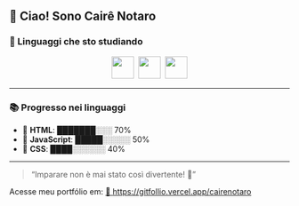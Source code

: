 ## 👋 Ciao! Sono Cairê Notaro

### 🚀 Linguaggi che sto studiando

<div align="center">
  <img src="https://cdn.jsdelivr.net/gh/devicons/devicon/icons/html5/html5-original.svg" width="40" />&nbsp;
  <img src="https://cdn.jsdelivr.net/gh/devicons/devicon/icons/javascript/javascript-original.svg" width="40" />&nbsp;
  <img src="https://cdn.jsdelivr.net/gh/devicons/devicon/icons/css3/css3-original.svg" width="40" />


</div>

------

### 📚 Progresso nei linguaggi

- 🔶 **HTML**: ███████░░░ 70%
- 💛 **JavaScript**: █████░░░░░ 50%
- 💙 **CSS**: ████░░░░░░ 40%

---

> “Imparare non è mai stato così divertente! 🚀”


Acesse meu portfólio em: 
<a href="https://gitfollio.vercel.app/cairenotaro"> 🔗
  https://gitfollio.vercel.app/cairenotaro
</a>

<!-- GitFolio:start
{
  "gitfolio": "on",
  "name": "Caire  Notaro",
  "email": "cairenotaro@hotmail.com",
  "tagline": "Front End Developer",
  "avatar_url": "https://avatars.githubusercontent.com/u/178809570?v=4",
  "website": "https://cairenotaro.github.io/portfolio-caire/",
  "githubUser": "cairenotaro",
  "linkedinUser": "www.linkedin.com/in/caire-notaro",
  "about": "Mi chiamo Caire Notaro e sono una sviluppatrice front-end junior in formazione, appasionata di tecnologia, design accessibile e comunicazione chiara. Sto approfondendo competenze in HTML, CSS, JavaScript, React e Git, con l’obiettivo di trasformare la teoria in pratica attraverso progetti concreti e collaborativi.",
  "showStars": true,
  "showFollowers": true,
  "followers": 8,
  "following": 6,
  "themeId": "professional",
  "tech": [
  "HTML,CSS,JavaScript,Git,"
],
  "projects": [
  {
    "id": 1048022707,
    "repoName": "portfolio-caire",
    "url": "https://github.com/cairenotaro/portfolio-caire",
    "stars": 0,
    "description": "Benvenuti nel mio sito portfolio! Qui presento i miei progetti, le competenze tecniche e il mio percorso come sviluppatore front-end.",
    "image": "https://cairenotaro.github.io/portfolio-caire/",
    "techs": [
      "HTML",
      "CSS"
    ],
    "deploy": "https://cairenotaro.github.io/portfolio-caire/",
    "highlighted": true
  },
  {
    "id": 1048098115,
    "repoName": "Calculatrice",
    "url": "https://github.com/cairenotaro/Calculatrice",
    "stars": 0,
    "description": "Questo è un progetto di calcolatrice semplice sviluppato con HTML, CSS e JavaScript. L'obiettivo è creare un'interfaccia intuitiva e funzionale per eseguire operazioni matematiche di base nel browser",
    "image": "https://cairenotaro.github.io/Calculatrice/",
    "techs": [
      "CSS",
      "HTML",
      "JavaScript"
    ],
    "deploy": "https://cairenotaro.github.io/Calculatrice/",
    "highlighted": false
  },
  {
    "id": 1052884406,
    "repoName": "To-Do-List",
    "url": "https://github.com/cairenotaro/To-Do-List",
    "stars": 0,
    "description": "Questa è una semplice applicazione web che consente agli utenti di creare, organizzare e gestire attività suddivise per argomenti. ",
    "image": "",
    "techs": [
      "HTML",
      "CSS.JS"
    ],
    "deploy": "",
    "highlighted": false
  }
]
}
GitFolio:end -->
  

  

